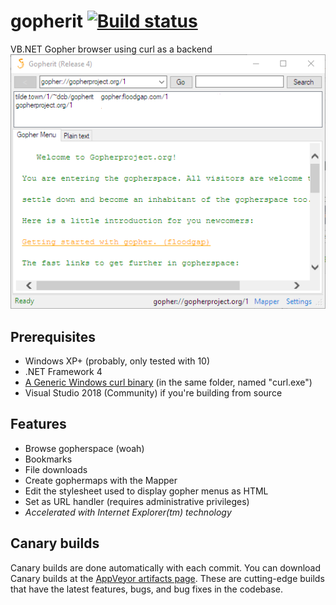 # gopherit [![Build status](https://ci.appveyor.com/api/projects/status/djq2c7fmvjq30jcs?svg=true)](https://ci.appveyor.com/project/dotcomboom/gopherit)
VB.NET Gopher browser using curl as a backend<br />
<img src="gopherit.png" />
## Prerequisites
- Windows XP+ (probably, only tested with 10)
- .NET Framework 4
- <a href="https://curl.haxx.se/download.html#Win32">A Generic Windows curl binary</a> (in the same folder, named "curl.exe")
- Visual Studio 2018 (Community) if you're building from source
## Features
- Browse gopherspace (woah)
- Bookmarks
- File downloads
- Create gophermaps with the Mapper
- Edit the stylesheet used to display gopher menus as HTML
- Set as URL handler (requires administrative privileges)
- *Accelerated with Internet Explorer(tm) technology*
## Canary builds
Canary builds are done automatically with each commit. You can download Canary builds at the [AppVeyor artifacts page](https://ci.appveyor.com/project/dotcomboom/gopherit/build/artifacts). These are cutting-edge builds that have the latest features, bugs, and bug fixes in the codebase.
